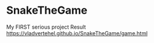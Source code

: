 # SnakeTheGame
My FIRST serious project
Result https://vladvertehel.github.io/SnakeTheGame/game.html
